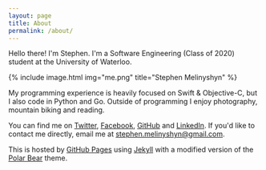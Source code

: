 ```yaml
---
layout: page
title: About
permalink: /about/
---
```


Hello there! I'm Stephen. I'm a Software Engineering (Class of 2020) student at the University of Waterloo.

{% include image.html img="me.png" title="Stephen Melinyshyn"	 %}   

My programming experience is heavily focused on Swift & Objective-C, but I also code in Python and Go. Outside of programming I enjoy photography, mountain biking and reading. 

You can find me on [Twitter](https://twitter.com/Melinysh), [Facebook](https://www.facebook.com/stephen.melinyshyn), [GitHub](https://github.com/Melinysh) and [LinkedIn](https://www.linkedin.com/profile/view?id=430765821&trk=hp-identity-name). If you'd like to contact me directly, email me at stephen.melinyshyn@gmail.com. 

This is hosted by [GitHub Pages](https://pages.github.com) using [Jekyll](http://jekyllrb.com) with a modified version of the [Polar Bear](https://github.com/diezcami/polar-bear-theme/) theme.

